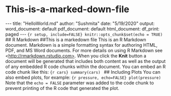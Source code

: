 # This-is-a-marked-down-file
--- title: "HelloWorld.md" author: "Sushmita" date: "5/19/2020" output:   word_document: default   pdf_document: default   html_document:     df_print: paged ---  ```{r setup, include=FALSE} knitr::opts_chunk$set(echo = TRUE) ```  ## R Markdown ##This is a markedown file   This is an R Markdown document. Markdown is a simple formatting syntax for authoring HTML, PDF, and MS Word documents. For more details on using R Markdown see &lt;http://rmarkdown.rstudio.com>.  When you click the **Knit** button a document will be generated that includes both content as well as the output of any embedded R code chunks within the document. You can embed an R code chunk like this:  ```{r cars} summary(cars) ```  ## Including Plots  You can also embed plots, for example:  ```{r pressure, echo=FALSE} plot(pressure) ```  Note that the `echo = FALSE` parameter was added to the code chunk to prevent printing of the R code that generated the plot.
